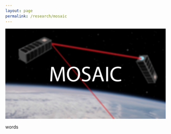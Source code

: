 ```yaml
---
layout: page
permalink: /research/mosaic
---
```

<img src="/assets/MOSAIC_thumbnail.png" alt="">

words